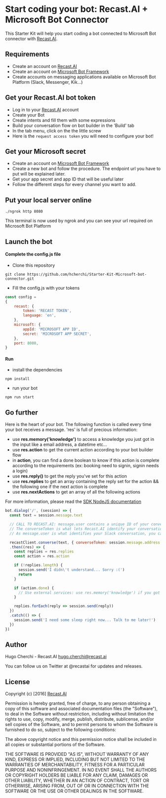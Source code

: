 # Start coding your bot: Recast.AI + Microsoft Bot Connector

This Starter Kit will help you start coding a bot connected to Microsoft Bot connector with [Recast.AI](https://recast.ai).

## Requirements

* Create an account on [Recast.AI](https://recast.ai)
* Create an account on [Microsoft Bot Framework](https://dev.botframework.com)
* Create accounts on messaging applications available on Microsoft Bot Platform (Slack, Messenger, Kik...)

## Get your Recast.AI bot token

* Log in to your [Recast.AI](https://recast.ai/) account
* Create your Bot
* Create intents and fill them with some expressions
* Build your conversation flow on bot builder in the 'Build' tab
* In the tab menu, click on the the little screw
* Here is the `request access token` you will need to configure your bot!

## Get your Microsoft secret

* Create an account on [Microsoft Bot Framework](https://dev.botframework.com/)
* Create a new bot and follow the procedure. The endpoint url you have to put will be explained later.
* Get your app secret and app ID that will be useful later
* Follow the different steps for every channel you want to add.

## Put your local server online

```
./ngrok http 8080
```

This terminal is now used by ngrok and you can see your url required on Microsoft Bot Platform

## Launch the bot

#### Complete the config.js file

* Clone this repository

```
git clone https://github.com/hcherchi/Starter-Kit-Microsoft-bot-connector.git
```

* Fill the config.js with your tokens

```javascript
const config =
{
	recast: {
		token: 'RECAST TOKEN',
		language: 'en',
	},
	microsoft: {
		appId: 'MICROSOFT APP ID',
		secret: 'MICROSOFT APP SECRET',
	},
	port: 8080,
}
```

#### Run

* install the dependencies

```
npm install
```

* run your bot

```
npm run start
```

## Go further

Here is the heart of your bot. The following function is called every time your bot receives a message.
'res' is full of precious information:

* use **res.memory('knowledge')** to access a knowledge you just got in the input like a email address, a datetime etc...
* use **res.action** to get the current action according to your bot builder flow
* in **action**, you can find a done boolean to know if this action is complete according to the requirements (ex: booking need to signin, signin needs a login)
* use **res.reply()** to get the reply you've set for this action
* use **res.replies** to get an array containing the reply set for the action && the following one if the next action is complete
* use **res.nextActions** to get an array of all the following actions

For more information, please read the [SDK NodeJS documentation](https://github.com/RecastAI/SDK-NodeJS)

```javascript
bot.dialog('/', (session) => {
  const text = session.message.text

  // CALL TO RECAST.AI: message.user contains a unique ID of your conversation in Slack
  // The converseToken is what lets Recast.AI identify your conversation.
  // As message.user is what identifies your Slack conversation, you can use it as converseToken.

  recastClient.converse(text, { converseToken: session.message.address.conversation.id })
  .then((res) => {
    const replies = res.replies
    const action = res.action

    if (!replies.length) {
      session.send('I didn\'t understand... Sorry :(')
      return
    }

    if (action.done) {
      // Use external services: use res.memory('knowledge') if you got a knowledge from this action
    }

    replies.forEach(reply => session.send(reply))
  })
  .catch(() => {
    session.send('I need some sleep right now... Talk to me later!')
  })
})
```

## Author

Hugo Cherchi - Recast.AI hugo.cherchi@recast.ai

You can follow us on Twitter at @recastai for updates and releases.

## License

Copyright (c) [2016] [Recast.AI](https://recast.ai/)

Permission is hereby granted, free of charge, to any person obtaining a copy of this software and associated documentation files (the "Software"), to deal in the Software without restriction, including without limitation the rights to use, copy, modify, merge, publish, distribute, sublicense, and/or sell copies of the Software, and to permit persons to whom the Software is furnished to do so, subject to the following conditions:

The above copyright notice and this permission notice shall be included in all copies or substantial portions of the Software.

THE SOFTWARE IS PROVIDED "AS IS", WITHOUT WARRANTY OF ANY KIND, EXPRESS OR IMPLIED, INCLUDING BUT NOT LIMITED TO THE WARRANTIES OF MERCHANTABILITY, FITNESS FOR A PARTICULAR PURPOSE AND NONINFRINGEMENT. IN NO EVENT SHALL THE AUTHORS OR COPYRIGHT HOLDERS BE LIABLE FOR ANY CLAIM, DAMAGES OR OTHER LIABILITY, WHETHER IN AN ACTION OF CONTRACT, TORT OR OTHERWISE, ARISING FROM, OUT OF OR IN CONNECTION WITH THE SOFTWARE OR THE USE OR OTHER DEALINGS IN THE SOFTWARE.
